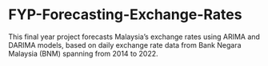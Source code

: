# FYP-Forecasting-Exchange-Rates

This final year project forecasts Malaysia’s exchange rates using ARIMA and DARIMA models, based on daily exchange rate data from Bank Negara Malaysia (BNM) spanning from 2014 to 2022.
